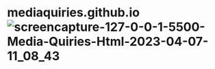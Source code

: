 # mediaquiries.github.io![screencapture-127-0-0-1-5500-Media-Quiries-Html-2023-04-07-11_08_43](https://user-images.githubusercontent.com/121686735/230548229-8f6c5d0a-f0d4-497d-b3e7-d2e55c7ad3b3.png)
